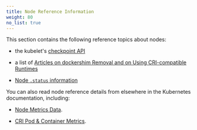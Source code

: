 ```yaml
---
title: Node Reference Information
weight: 80
no_list: true
---
```


This section contains the following reference topics about nodes:

* the kubelet's [checkpoint API](/docs/reference/node/kubelet-checkpoint-api/)
* a list of [Articles on dockershim Removal and on Using CRI-compatible Runtimes](/docs/reference/node/topics-on-dockershim-and-cri-compatible-runtimes/)

* [Node `.status` information](/docs/reference/node/node-status/)

You can also read node reference details from elsewhere in the
Kubernetes documentation, including:

* [Node Metrics Data](/docs/reference/instrumentation/node-metrics).

* [CRI Pod & Container Metrics](/docs/reference/instrumentation/cri-pod-container-metrics).